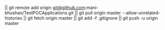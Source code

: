 || git remote add origin git@github.com:mani-bhushan/TestPOCApplications.git
|| git pull origin master --allow-unrelated-histories
|| git fetch origin master
|| git add -f .gitignore
|| git push -u origin master
